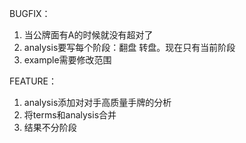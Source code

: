BUGFIX：
1. 当公牌面有A的时候就没有超对了
2. analysis要写每个阶段：翻盘 转盘。现在只有当前阶段
3. example需要修改范围

FEATURE：
1. analysis添加对对手高质量手牌的分析
2. 将terms和analysis合并
3. 结果不分阶段
